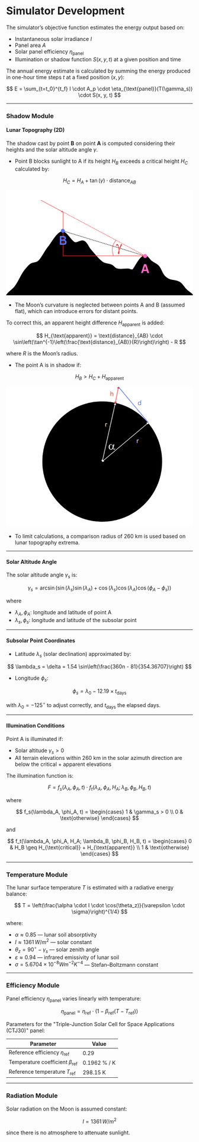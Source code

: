 # Simulator Development

The simulator’s objective function estimates the energy output based on:

* Instantaneous solar irradiance $I$
* Panel area $A$
* Solar panel efficiency $\eta_{\text{panel}}$
* Illumination or shadow function $S(x, y, t)$ at a given position and time

The annual energy estimate is calculated by summing the energy produced in one-hour time steps $t$ at a fixed position $(x, y)$:

$$
E = \sum_{t=t_0}^{t_f} I \cdot A_p \cdot \eta_{\text{panel}}(T(\gamma_s)) \cdot S(x, y, t)
$$

---

### Shadow Module

#### Lunar Topography (2D)

The shadow cast by point **B** on point **A** is computed considering their heights and the solar altitude angle $\gamma$.

* Point B blocks sunlight to A if its height $H_B$ exceeds a critical height $H_C$ calculated by:

$$
H_C = H_A + \tan(\gamma) \cdot \text{distance}_{AB}
$$

![2D_terrain](images/2D_terrain.png)

* The Moon’s curvature is neglected between points A and B (assumed flat), which can introduce errors for distant points.

To correct this, an apparent height difference $H_{\text{apparent}}$ is added:

$$
H_{\text{apparent}} = \text{distance}_{AB} \cdot \sin\left(\tan^{-1}\left(\frac{\text{distance}_{AB}}{R}\right)\right) - R
$$

where $R$ is the Moon’s radius.

* The point A is in shadow if:

$$
H_B > H_C + H_{\text{apparent}}
$$

![curvature_distorsion](images/curvature_distorsion.png)

* To limit calculations, a comparison radius of 260 km is used based on lunar topography extrema.

---

#### Solar Altitude Angle

The solar altitude angle $\gamma_s$ is:

$$
\gamma_s = \arcsin\left(\sin(\lambda_s) \sin(\lambda_A) + \cos(\lambda_s) \cos(\lambda_A) \cos(\phi_A - \phi_s)\right)
$$

where

* $\lambda_A, \phi_A$: longitude and latitude of point A
* $\lambda_s, \phi_s$: longitude and latitude of the subsolar point

---

#### Subsolar Point Coordinates

* Latitude $\lambda_s$ (solar declination) approximated by:

$$
\lambda_s = \delta = 1.54 \sin\left(\frac{360n - 81}{354.36707}\right)
$$

* Longitude $\phi_s$:

$$
\phi_s = \lambda_0 - 12.19 \times t_{\text{days}}
$$

with $\lambda_0 = -125^\circ$ to adjust correctly, and $t_{\text{days}}$ the elapsed days.

---

#### Illumination Conditions

Point A is illuminated if:

* Solar altitude $\gamma_s > 0$
* All terrain elevations within 260 km in the solar azimuth direction are below the critical + apparent elevations

The illumination function is:

$$
F = f_s(\lambda_A, \phi_A, t) \cdot f_t(\lambda_A, \phi_A, H_A; \lambda_B, \phi_B, H_B, t)
$$

where

$$
f_s(\lambda_A, \phi_A, t) = \begin{cases}
1 & \gamma_s > 0 \\
0 & \text{otherwise}
\end{cases}
$$

and

$$
f_t(\lambda_A, \phi_A, H_A; \lambda_B, \phi_B, H_B, t) = \begin{cases}
0 & H_B \geq H_{\text{critical}} + H_{\text{apparent}} \\
1 & \text{otherwise}
\end{cases}
$$

---

### Temperature Module

The lunar surface temperature $T$ is estimated with a radiative energy balance:

$$
T = \left(\frac{\alpha \cdot I \cdot \cos(\theta_z)}{\varepsilon \cdot \sigma}\right)^{1/4}
$$

where:

* $\alpha \approx 0.85$ — lunar soil absorptivity
* $I \approx 1361\, W/m^2$ — solar constant
* $\theta_z = 90^\circ - \gamma_s$ — solar zenith angle
* $\varepsilon \approx 0.94$ — infrared emissivity of lunar soil
* $\sigma = 5.6704 \times 10^{-8} W m^{-2} K^{-4}$ — Stefan–Boltzmann constant

---

### Efficiency Module

Panel efficiency $\eta_{\text{panel}}$ varies linearly with temperature:

$$
\eta_{\text{panel}} = \eta_{\text{ref}} \cdot \big(1 - \beta_{\text{ref}}(T - T_{\text{ref}})\big)
$$

Parameters for the "Triple-Junction Solar Cell for Space Applications (CTJ30)" panel:

| Parameter                                    | Value        |
| -------------------------------------------- | ------------ |
| Reference efficiency $\eta_{\text{ref}}$     | 0.29         |
| Temperature coefficient $\beta_{\text{ref}}$ | 0.1962 % / K |
| Reference temperature $T_{\text{ref}}$       | 298.15 K     |

---

### Radiation Module

Solar radiation on the Moon is assumed constant:

$$
I = 1361\, W/m^2
$$

since there is no atmosphere to attenuate sunlight.

